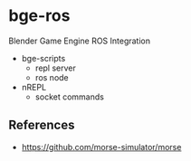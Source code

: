 # bge-ros
Blender Game Engine ROS Integration

* bge-scripts
    * repl server
    * ros node
* nREPL
    * socket commands


## References
* https://github.com/morse-simulator/morse
